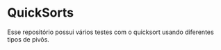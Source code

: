 # QuickSorts
Esse repositório possui vários testes com o quicksort usando diferentes tipos de pivôs.
